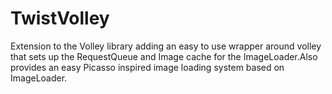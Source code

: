 TwistVolley
===========

Extension to the Volley library adding an easy to use wrapper around volley that sets 
up the RequestQueue and Image cache for the ImageLoader.Also provides an easy Picasso inspired image loading
system based on ImageLoader.



